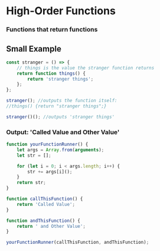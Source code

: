 # High-Order Functions

### Functions that return functions

## Small Example

```javascript
const stranger = () => {
	// things is the value the stranger function returns
	return function things() {
		return 'stranger things';
	};
};

stranger(); //outputs the function itself:
//things() {return "stranger things";}

stranger()(); //outputs 'stranger things'
```

### Output: 'Called Value and Other Value'

```javascript
function yourFunctionRunner() {
	let args = Array.from(arguments);
	let str = [];

	for (let i = 0; i < args.length; i++) {
		str += args[i]();
	}
	return str;
}

function callThisFunction() {
	return 'Called Value';
}

function andThisFunction() {
	return ' and Other Value';
}

yourFunctionRunner(callThisFunction, andThisFunction);
```
